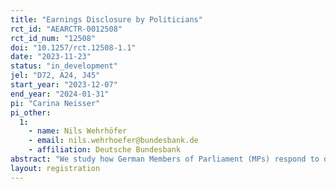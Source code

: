 ```yaml
---
title: "Earnings Disclosure by Politicians"
rct_id: "AEARCTR-0012508"
rct_id_num: "12508"
doi: "10.1257/rct.12508-1.1"
date: "2023-11-23"
status: "in_development"
jel: "D72, A24, J45"
start_year: "2023-12-07"
end_year: "2024-01-31"
pi: "Carina Neisser"
pi_other:
  1:
    - name: Nils Wehrhöfer
    - email: nils.wehrhoefer@bundesbank.de
    - affiliation: Deutsche Bundesbank
abstract: "We study how German Members of Parliament (MPs) respond to disclosure of their outside earnings and activities. We use administrative tax return data and exploit institutional changes for federal MPs. To shed light into the mechanisms behind our findings, we aim to complement our results by adding a survey experiment among voters. We experimentally vary profiles of hypothetical MPs along several dimensions, one of which are outside earnings, and let voters rate them along several dimensions."
layout: registration
---
```


